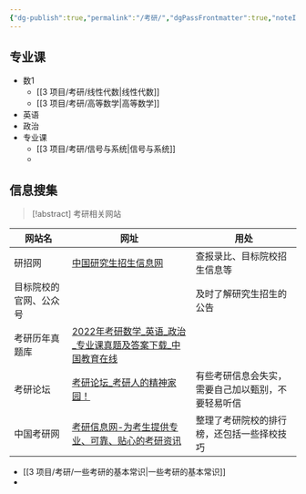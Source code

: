 ```yaml
---
{"dg-publish":true,"permalink":"/考研/","dgPassFrontmatter":true,"noteIcon":""}
---
```




<div class="transclusion internal-embed is-loaded"><div class="markdown-embed">




## 专业课

- 数1
	- [[3 项目/考研/线性代数\|线性代数]]
	- [[3 项目/考研/高等数学\|高等数学]]
- 英语
- 政治
- 专业课
	- [[3 项目/考研/信号与系统\|信号与系统]]
	- 
## 信息搜集

> [!abstract] 考研相关网站
> 
<div class="transclusion internal-embed is-loaded"><div class="markdown-embed">



| 网站名                 | 网址                                                                                                           | 用处                                               |
| ---------------------- | -------------------------------------------------------------------------------------------------------------- | -------------------------------------------------- |
| 研招网                 | [中国研究生招生信息网](https://yz.chsi.com.cn/)                                                                | 查报录比、目标院校招生信息等                       |
| 目标院校的官网、公众号 |                                                                                                                | 及时了解研究生招生的公告                           |
| 考研历年真题库         | [2022年考研数学\_英语\_政治\_专业课真题及答案下载\_中国教育在线](https://kaoyan.eol.cn/e_ky/zt/common/zhenti/) |                                                    |
| 考研论坛               | [考研论坛\_考研人的精神家园！](http://bbs.kaoyan.com/)                                                         | 有些考研信息会失实，需要自己加以甄别，不要轻易听信 |
| 中国考研网             | [考研信息网-为考生提供专业、可靠、贴心的考研资讯](http://www.chinakaoyan.com/)                                 | 整理了考研院校的排行榜，还包括一些择校技巧                                                   |

</div></div>





- [[3 项目/考研/一些考研的基本常识\|一些考研的基本常识]]
- 





</div></div>



